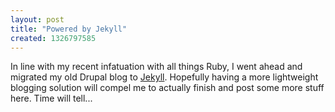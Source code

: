 ```yaml
--- 
layout: post
title: "Powered by Jekyll"
created: 1326797585
---
```

In line with my recent infatuation with all things Ruby, I went ahead
and migrated my old Drupal blog to [Jekyll](http://jekyllrb.com/).
Hopefully having a more lightweight blogging solution will compel me to
actually finish and post some more stuff here. Time will tell...
